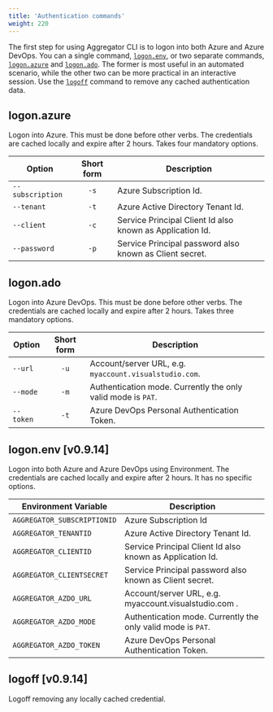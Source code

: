 ```yaml
---
title: 'Authentication commands'
weight: 220
---
```


The first step for using Aggregator CLI is to logon into both Azure and Azure DevOps.
You can a single command, [`logon.env`](#logonenv), or two separate commands, [`logon.azure`](#logonazure) and [`logon.ado`](#logonado). The former is most useful in an automated scenario, while the other two can be more practical in an interactive session.
Use the [`logoff`](#logoff) command to remove any cached authentication data.

## logon.azure
Logon into Azure. This must be done before other verbs. The credentials are cached locally and expire after 2 hours. Takes four mandatory options.

Option           | Short form | Description
-----------------|:-----:|---------
`--subscription` | `-s`  | Azure Subscription Id.
`--tenant`       | `-t`  | Azure Active Directory Tenant Id.
`--client`       | `-c`  | Service Principal Client Id also known as Application Id.
`--password`     | `-p`  | Service Principal password also known as Client secret.

## logon.ado
Logon into Azure DevOps. This must be done before other verbs. The credentials are cached locally and expire after 2 hours. Takes three mandatory options.

Option          | Short form | Description
----------------|:-----:|---------
`--url`         | `-u`  | Account/server URL, e.g. `myaccount.visualstudio.com`.
`--mode`        | `-m`  | Authentication mode. Currently the only valid mode is `PAT`.
`--token`       | `-t`  | Azure DevOps Personal Authentication Token.

## logon.env [v0.9.14]
Logon into both Azure and Azure DevOps using Environment. The credentials are cached locally and expire after 2 hours. It has no specific options. 

Environment Variable        | Description
----------------------------|-----------------------------------
`AGGREGATOR_SUBSCRIPTIONID` | Azure Subscription Id
`AGGREGATOR_TENANTID`       | Azure Active Directory Tenant Id.
`AGGREGATOR_CLIENTID`       | Service Principal Client Id also known as Application Id.
`AGGREGATOR_CLIENTSECRET`   | Service Principal password also known as Client secret.
`AGGREGATOR_AZDO_URL`       | Account/server URL, e.g. myaccount.visualstudio.com .
`AGGREGATOR_AZDO_MODE`      | Authentication mode. Currently the only valid mode is `PAT`.
`AGGREGATOR_AZDO_TOKEN`     | Azure DevOps Personal Authentication Token.

## logoff [v0.9.14]
Logoff removing any locally cached credential.
